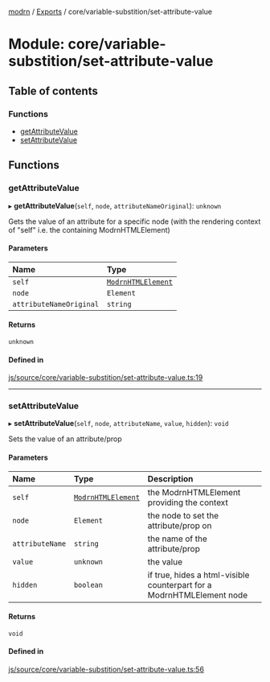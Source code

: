 [modrn](../README.md) / [Exports](../modules.md) / core/variable-substition/set-attribute-value

# Module: core/variable-substition/set-attribute-value

## Table of contents

### Functions

- [getAttributeValue](core_variable_substition_set_attribute_value.md#getattributevalue)
- [setAttributeValue](core_variable_substition_set_attribute_value.md#setattributevalue)

## Functions

### getAttributeValue

▸ **getAttributeValue**(`self`, `node`, `attributeNameOriginal`): `unknown`

Gets the value of an attribute for a specific node (with the rendering context of "self" i.e. the containing ModrnHTMLElement)

#### Parameters

| Name | Type |
| :------ | :------ |
| `self` | [`ModrnHTMLElement`](../classes/core_types_modrn_html_element.ModrnHTMLElement.md) |
| `node` | `Element` |
| `attributeNameOriginal` | `string` |

#### Returns

`unknown`

#### Defined in

[js/source/core/variable-substition/set-attribute-value.ts:19](https://github.com/alexbfr/modrn/blob/e23b9e9/modrn.ts/js/source/core/variable-substition/set-attribute-value.ts#L19)

___

### setAttributeValue

▸ **setAttributeValue**(`self`, `node`, `attributeName`, `value`, `hidden`): `void`

Sets the value of an attribute/prop

#### Parameters

| Name | Type | Description |
| :------ | :------ | :------ |
| `self` | [`ModrnHTMLElement`](../classes/core_types_modrn_html_element.ModrnHTMLElement.md) | the ModrnHTMLElement providing the context |
| `node` | `Element` | the node to set the attribute/prop on |
| `attributeName` | `string` | the name of the attribute/prop |
| `value` | `unknown` | the value |
| `hidden` | `boolean` | if true, hides a html-visible counterpart for a ModrnHTMLElement node |

#### Returns

`void`

#### Defined in

[js/source/core/variable-substition/set-attribute-value.ts:56](https://github.com/alexbfr/modrn/blob/e23b9e9/modrn.ts/js/source/core/variable-substition/set-attribute-value.ts#L56)

